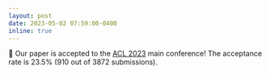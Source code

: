 ```yaml
---
layout: post
date: 2023-05-02 07:59:00-0400
inline: true
---
```


:tada: Our paper is accepted to the <a href="https://2023.aclweb.org/">ACL 2023</a> main conference! The acceptance rate is 23.5% (910 out of 3872 submissions).